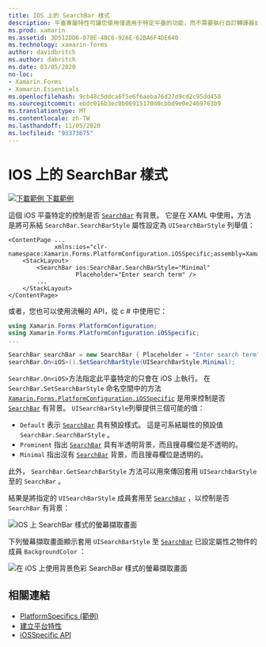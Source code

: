 ```yaml
---
title: IOS 上的 SearchBar 樣式
description: 平臺專屬特性可讓您使用僅適用于特定平臺的功能，而不需要執行自訂轉譯器或效果。 本文說明如何使用 iOS 平臺特定的，來控制 SearchBar 是否有背景。
ms.prod: xamarin
ms.assetid: 3D512DD6-078E-4BC6-926E-62BA6F4DE640
ms.technology: xamarin-forms
author: davidbritch
ms.author: dabritch
ms.date: 03/05/2020
no-loc:
- Xamarin.Forms
- Xamarin.Essentials
ms.openlocfilehash: 9cb48c5ddca6f5e6f6aeba76d27d9cd2c95dd450
ms.sourcegitcommit: ebdc016b3ec0b06915170d0cbbd9e0e2469763b9
ms.translationtype: MT
ms.contentlocale: zh-TW
ms.lasthandoff: 11/05/2020
ms.locfileid: "93373675"
---
```

# <a name="searchbar-style-on-ios"></a>IOS 上的 SearchBar 樣式

[![下載範例](~/media/shared/download.png) 下載範例](/samples/xamarin/xamarin-forms-samples/userinterface-platformspecifics)

這個 iOS 平臺特定的控制是否 [`SearchBar`](xref:Xamarin.Forms.SearchBar) 有背景。 它是在 XAML 中使用，方法是將可系結 `SearchBar.SearchBarStyle` 屬性設定為 `UISearchBarStyle` 列舉值：

```xaml
<ContentPage ...
             xmlns:ios="clr-namespace:Xamarin.Forms.PlatformConfiguration.iOSSpecific;assembly=Xamarin.Forms.Core">
    <StackLayout>
        <SearchBar ios:SearchBar.SearchBarStyle="Minimal"
                   Placeholder="Enter search term" />
        ...
    </StackLayout>
</ContentPage>
```

或者，您也可以使用流暢的 API，從 c # 中使用它：

```csharp
using Xamarin.Forms.PlatformConfiguration;
using Xamarin.Forms.PlatformConfiguration.iOSSpecific;
...

SearchBar searchBar = new SearchBar { Placeholder = "Enter search term" };
searchBar.On<iOS>().SetSearchBarStyle(UISearchBarStyle.Minimal);
```

`SearchBar.On<iOS>`方法指定此平臺特定的只會在 iOS 上執行。 在 `SearchBar.SetSearchBarStyle` 命名空間中的方法 [`Xamarin.Forms.PlatformConfiguration.iOSSpecific`](xref:Xamarin.Forms.PlatformConfiguration.iOSSpecific) 是用來控制是否 [`SearchBar`](xref:Xamarin.Forms.SearchBar) 有背景。 `UISearchBarStyle`列舉提供三個可能的值：

- `Default` 表示 [`SearchBar`](xref:Xamarin.Forms.SearchBar) 具有預設樣式。 這是可系結屬性的預設值 `SearchBar.SearchBarStyle` 。
- `Prominent` 指出 [`SearchBar`](xref:Xamarin.Forms.SearchBar) 具有半透明背景，而且搜尋欄位是不透明的。
- `Minimal` 指出沒有 [`SearchBar`](xref:Xamarin.Forms.SearchBar) 背景，而且搜尋欄位是透明的。

此外， `SearchBar.GetSearchBarStyle` 方法可以用來傳回套用 `UISearchBarStyle` 至的 `SearchBar` 。

結果是將指定的 `UISearchBarStyle` 成員套用至 [`SearchBar`](xref:Xamarin.Forms.SearchBar) ，以控制是否 `SearchBar` 有背景：

![IOS 上 SearchBar 樣式的螢幕擷取畫面](searchbar-style-images/searchbar-styles.png "IOS 上的 SearchBar 樣式")

下列螢幕擷取畫面顯示套用 `UISearchBarStyle` 至 [`SearchBar`](xref:Xamarin.Forms.SearchBar) 已設定屬性之物件的成員 `BackgroundColor` ：

![在 iOS 上使用背景色彩 SearchBar 樣式的螢幕擷取畫面](searchbar-style-images/searchbar-background-styles.png "在 iOS 上使用背景色彩 SearchBar 樣式")

## <a name="related-links"></a>相關連結

- [PlatformSpecifics (範例) ](/samples/xamarin/xamarin-forms-samples/userinterface-platformspecifics)
- [建立平台特性](~/xamarin-forms/platform/platform-specifics/index.md#creating-platform-specifics)
- [iOSSpecific API](xref:Xamarin.Forms.PlatformConfiguration.iOSSpecific)